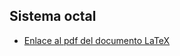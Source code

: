 ## Sistema octal
- [Enlace al pdf del documento LaTeX](https://drive.google.com/open?id=1hM8Tc4mX1Fz7v8Ersus7NgCgkum0PqiT)